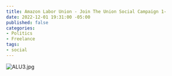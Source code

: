 ```yaml
---
title: Amazon Labor Union - Join The Union Social Campaign 1-
date: 2022-12-01 19:31:00 -05:00
published: false
categories:
- Politics
- Freelance
tags:
- social
---
```


![ALU3.jpg](/uploads/ALU3.jpg)